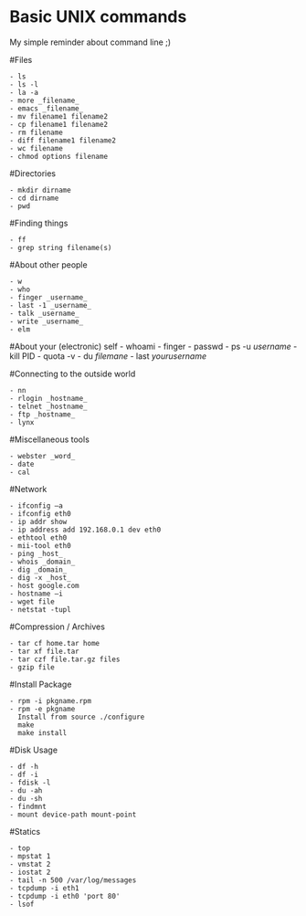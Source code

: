 Basic UNIX commands
=========

My simple reminder about command line ;)

#Files

    - ls
	- ls -l 
	- la -a
	- more _filename_
	- emacs _filename_
	- mv filename1 filename2
	- cp filename1 filename2
	- rm filename
	- diff filename1 filename2
	- wc filename
	- chmod options filename

#Directories

	- mkdir dirname
	- cd dirname
	- pwd

#Finding things

	- ff
	- grep string filename(s)

#About other people

	- w
	- who
	- finger _username_
	- last -1 _username_
	- talk _username_
	- write _username_
	- elm

#About your (electronic) self
	- whoami
	- finger
	- passwd
	- ps -u _username_
	- kill PID
	- quota -v
	- du _filemane_
	- last _yourusername_

#Connecting to the outside world
	
	- nn
	- rlogin _hostname_
	- telnet _hostname_
	- ftp _hostname_
	- lynx

#Miscellaneous tools

	- webster _word_
	- date
	- cal


#Network

	- ifconfig –a
	- ifconfig eth0
	- ip addr show
	- ip address add 192.168.0.1 dev eth0
	- ethtool eth0
	- mii-tool eth0
	- ping _host_
	- whois _domain_
	- dig _domain_
	- dig -x _host_
	- host google.com
	- hostname –i
	- wget file
	- netstat -tupl

#Compression / Archives

	- tar cf home.tar home
	- tar xf file.tar
	- tar czf file.tar.gz files
	- gzip file

#Install Package
	
	- rpm -i pkgname.rpm
	- rpm -e pkgname
	  Install from source ./configure 
	  make 
	  make install

#Disk Usage
	
	- df -h
	- df -i 
	- fdisk -l
	- du -ah
	- du -sh
	- findmnt
	- mount device-path mount-point

#Statics

	- top
	- mpstat 1
	- vmstat 2
	- iostat 2
	- tail -n 500 /var/log/messages
	- tcpdump -i eth1
	- tcpdump -i eth0 'port 80'
	- lsof
